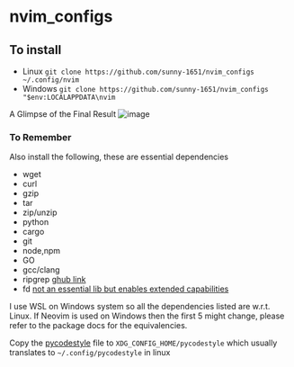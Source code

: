 # nvim_configs

## To install
- Linux
```git clone https://github.com/sunny-1651/nvim_configs ~/.config/nvim```
- Windows
```git clone https://github.com/sunny-1651/nvim_configs "$env:LOCALAPPDATA\nvim```

A Glimpse of the Final Result
![image](https://github.com/user-attachments/assets/a73e9391-8ae8-4c5b-b01e-305c708f97fd)


### To Remember
Also install the following, these are essential dependencies
+ wget
+ curl
+ gzip
+ tar
+ zip/unzip
+ python
+ cargo
+ git
+ node,npm
+ GO
+ gcc/clang
+ ripgrep [ghub link](https://github.com/BurntSushi/ripgrep)
+ fd [not an essential lib but enables extended capabilities](https://github.com/sharkdp/fd)

I use WSL on Windows system so all the dependencies listed are w.r.t. Linux. If Neovim is used on Windows then the first 5 might change, please refer to the package docs for the equivalencies.

Copy the [pycodestyle](./pycodestyle) file to `XDG_CONFIG_HOME/pycodestyle` which usually translates to `~/.config/pycodestyle` in linux
